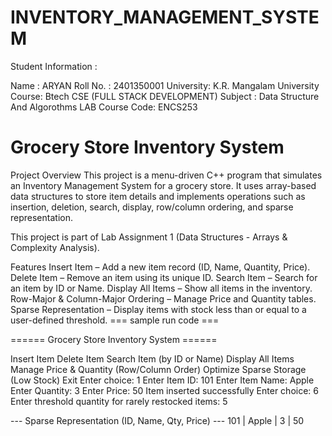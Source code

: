 # INVENTORY_MANAGEMENT_SYSTEM
Student Information :

Name : ARYAN Roll No. : 2401350001 University: K.R. Mangalam University Course: Btech CSE (FULL STACK DEVELOPMENT) Subject : Data Structure And Algorothms LAB Course Code: ENCS253

# Grocery Store Inventory System
Project Overview
This project is a menu-driven C++ program that simulates an Inventory Management System for a grocery store.
It uses array-based data structures to store item details and implements operations such as insertion, deletion, search, display, row/column ordering, and sparse representation.

This project is part of Lab Assignment 1 (Data Structures - Arrays & Complexity Analysis).

Features
Insert Item – Add a new item record (ID, Name, Quantity, Price).
Delete Item – Remove an item using its unique ID.
Search Item – Search for an item by ID or Name.
Display All Items – Show all items in the inventory.
Row-Major & Column-Major Ordering – Manage Price and Quantity tables.
Sparse Representation – Display items with stock less than or equal to a user-defined threshold.
=== sample run code ===

====== Grocery Store Inventory System ======

Insert Item
Delete Item
Search Item (by ID or Name)
Display All Items
Manage Price & Quantity (Row/Column Order)
Optimize Sparse Storage (Low Stock)
Exit Enter choice: 1 Enter Item ID: 101 Enter Item Name: Apple Enter Quantity: 3 Enter Price: 50 Item inserted successfully
Enter choice: 6 Enter threshold quantity for rarely restocked items: 5

--- Sparse Representation (ID, Name, Qty, Price) --- 101 | Apple | 3 | 50
